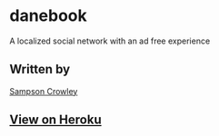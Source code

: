 danebook
========
A localized social network with an ad free experience

## Written by

[Sampson Crowley](https://github.com/SampsonCrowley)

## [View on Heroku](https://young-shelf-28838.herokuapp.com/)
